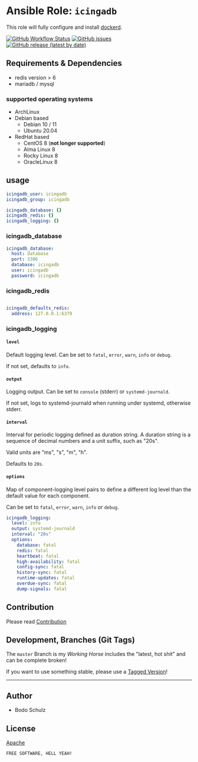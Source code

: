 
# Ansible Role:  `icingadb`

This role will fully configure and install [dockerd](https://www.docker.com/).

[![GitHub Workflow Status](https://img.shields.io/github/workflow/status/bodsch/ansible-icinga2/CI)][ci]
[![GitHub issues](https://img.shields.io/github/issues/bodsch/ansible-icingadb)][issues]
[![GitHub release (latest by date)](https://img.shields.io/github/v/release/bodsch/ansible-icingadb)][releases]

[ci]: https://github.com/bodsch/ansible-icingadb/actions
[issues]: https://github.com/bodsch/ansible-icingadb/issues?q=is%3Aopen+is%3Aissue
[releases]: https://github.com/bodsch/ansible-icingadb/releases



## Requirements & Dependencies

- redis version > 6
- mariadb / mysql

### supported operating systems

* ArchLinux
* Debian based
    - Debian 10 / 11
    - Ubuntu 20.04
* RedHat based
    - CentOS 8 (**not longer supported**)
    - Alma Linux 8
    - Rocky Linux 8
    - OracleLinux 8

## usage

```yaml
icingadb_user: icingadb
icingadb_group: icingadb

icingadb_database: {}
icingadb_redis: {}
icingadb_logging: {}
```

### icingadb_database

```yaml
icingadb_database:
  host: database
  port: 3306
  database: icingadb
  user: icingadb
  password: icingadb
```
### icingadb_redis

```yaml

icingadb_defaults_redis:
  address: 127.0.0.1:6379
```

### icingadb_logging

#### `level`
Default logging level. Can be set to `fatal`, `error`, `warn`, `info` or `debug`.

If not set, defaults to `info`.

#### `output`
Logging output. Can be set to `console` (stderr) or `systemd-journald`.

If not set, logs to systemd-journald when running under systemd, otherwise stderr.

#### `interval`

Interval for periodic logging defined as duration string.
A duration string is a sequence of decimal numbers and a unit suffix, such as "20s".

Valid units are "ms", "s", "m", "h".

Defaults to `20s`.

#### `options`

Map of component-logging level pairs to define a different log level than the default
value for each component.

Can be set to `fatal`, `error`, `warn`, `info` or `debug`.

```yaml
icingadb_logging:
  level: info
  output: systemd-journald
  interval: "20s"
  options:
    database: fatal
    redis: fatal
    heartbeat: fatal
    high-availability: fatal
    config-sync: fatal
    history-sync: fatal
    runtime-updates: fatal
    overdue-sync: fatal
    dump-signals: fatal
```




## Contribution

Please read [Contribution](CONTRIBUTING.md)

## Development,  Branches (Git Tags)

The `master` Branch is my *Working Horse* includes the "latest, hot shit" and can be complete broken!

If you want to use something stable, please use a [Tagged Version](https://github.com/bodsch/ansible-icingaweb2/tags)!

---

## Author

- Bodo Schulz

## License

[Apache](LICENSE)

`FREE SOFTWARE, HELL YEAH!`
